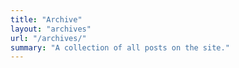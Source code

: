 ```yaml
---
title: "Archive"
layout: "archives"
url: "/archives/"
summary: "A collection of all posts on the site."
---
```

